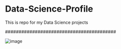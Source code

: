 # Data-Science-Profile
This is repo for my Data Science projects

#########################################

![image](https://user-images.githubusercontent.com/35790897/183459563-ab9da9b5-7f2c-488c-87ad-d4b3884d650b.png)

